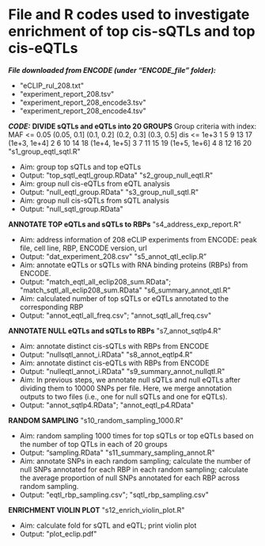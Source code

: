 # File and R codes used to investigate enrichment of top cis-sQTLs and top cis-eQTLs

_**File downloaded from ENCODE (under “ENCODE_file” folder):**_
  * "eCLIP_rul_208.txt"
  * "experiment_report_208.tsv"
  * "experiment_report_208_encode3.tsv"
  * "experiment_report_208_encode4.tsv"



_**CODE:**_
**DIVIDE sQTLs and eQTLs into 20 GROUPS** 
Group criteria with index:
	            MAF <= 0.05	(0.05, 0.1]	(0.1, 0.2]	(0.2, 0.3]	(0.3, 0.5]
dis <= 1e+3	    1	            5	          9	        13	          17
(1e+3, 1e+4]	  2	            6	          10	      14	          18
(1e+4, 1e+5]	  3	            7	          11	      15	          19
(1e+5, 1e+6]	  4	            8	          12	      16	          20
"s1_group_eqtl_sqtl.R"
  * Aim: group top sQTLs and top eQTLs
  * Output: "top_sqtl_eqtl_group.RData"
"s2_group_null_eqtl.R"
  * Aim: group null cis-eQTLs from eQTL analysis
  * Output: "null_eqtl_group.RData"
"s3_group_null_sqtl.R"
  * Aim: group null cis-sQTLs from sQTL analysis
  * Output: "null_sqtl_group.RData"

**ANNOTATE TOP eQTLs and sQTLs to RBPs** 
"s4_address_exp_report.R"
  * Aim: address information of 208 eCLIP experiments from ENCODE: peak file, cell line, RBP, ENCODE version, url
  * Output: "dat_experiment_208.csv"
"s5_annot_qtl_eclip.R”
  * Aim: annotate eQTLs or sQTLs with RNA binding proteins (RBPs) from ENCODE.
  * Output: "match_eqtl_all_eclip208_sum.RData"; "match_sqtl_all_eclip208_sum.RData"
"s6_summary_annot_qtl.R”
  * Aim: calculated number of top sQTLs or eQTLs annotated to the corresponding RBP
  * Output: "annot_eqtl_all_freq.csv"; "annot_sqtl_all_freq.csv"

**ANNOTATE NULL eQTLs and sQTLs to RBPs**
"s7_annot_sqtlp4.R"
  * Aim: annotate distinct cis-sQTLs with RBPs from ENCODE
  * Output: "nullsqtl_annot_i.RData"
"s8_annot_eqtlp4.R"
  * Aim: annotate distinct cis-eQTLs with RBPs from ENCODE
  * Output: "nulleqtl_annot_i.RData"
"s9_summary_annot_nullqtl.R"
  * Aim: In previous steps, we annotate null sQTLs and null eQTLs after dividing them to 10000 SNPs per file. Here, we merge annotation outputs to two files (i.e., one for null sQTLs and one for eQTLs).
  * Output: "annot_sqtlp4.RData"; "annot_eqtl_p4.RData"

**RANDOM SAMPLING**
"s10_random_sampling_1000.R"
  * Aim: random sampling 1000 times for top sQTLs or top eQTLs based on the number of top QTLs in each of 20 groups
  * Output: “sampling.RData"
"s11_summary_sampling_annot.R"
  * Aim: annotate SNPs in each random sampling; calculate the number of null SNPs annotated for each RBP in each random sampling; calculate the average proportion of null SNPs annotated for each RBP across random sampling.
  * Output: "eqtl_rbp_sampling.csv"; "sqtl_rbp_sampling.csv"

**ENRICHMENT VIOLIN PLOT**
"s12_enrich_violin_plot.R"
  * Aim: calculate fold for sQTL and eQTL; print violin plot
  * Output: "plot_eclip.pdf"


